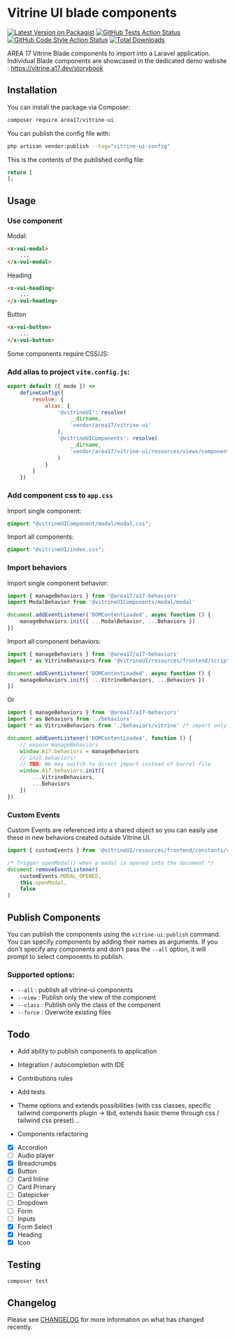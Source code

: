 # Vitrine UI blade components

[![Latest Version on Packagist](https://img.shields.io/packagist/v/area17/vitrine-ui.svg?style=flat-square)](https://packagist.org/packages/area17/vitrine-ui)
[![GitHub Tests Action Status](https://img.shields.io/github/actions/workflow/status/area17/vitrine-ui/run-tests.yml?branch=main&label=tests&style=flat-square)](https://github.com/area17/vitrine-ui/actions?query=workflow%3Arun-tests+branch%3Amain)
[![GitHub Code Style Action Status](https://img.shields.io/github/actions/workflow/status/area17/vitrine-ui/fix-php-code-style-issues.yml?branch=main&label=code%20style&style=flat-square)](https://github.com/area17/vitrine-ui/actions?query=workflow%3A"Fix+PHP+code+style+issues"+branch%3Amain)
[![Total Downloads](https://img.shields.io/packagist/dt/area17/vitrine-ui.svg?style=flat-square)](https://packagist.org/packages/area17/vitrine-ui)

AREA 17 Vitrine Blade components to import into a Laravel application. Individual Blade components are showcased in the dedicated demo website : https://vitrine.a17.dev/storybook

## Installation

You can install the package via Composer:

```bash
composer require area17/vitrine-ui
```

You can publish the config file with:

```bash
php artisan vendor:publish --tag="vitrine-ui-config"
```

This is the contents of the published config file:

```php
return [
];
```

## Usage

### Use component

Modal:

```html
<x-vui-modal>
    ...
</x-vui-modal>
```

Heading

```html
<x-vui-heading>
    ...
</x-vui-heading>
```

Button

```html
<x-vui-button>
    ...
</x-vui-button>
```

Some components require CSS/JS:

### Add alias to project `vite.config.js`:

```js
export default ({ mode }) =>
    defineConfig({
        resolve: {
            alias: {
                '@vitrineUI': resolve(
                    __dirname,
                    'vendor/area17/vitrine-ui'
                ),
                '@vitrineUIComponents': resolve(
                    __dirname,
                    'vendor/area17/vitrine-ui/resources/views/components/'
                )
            }
        }
    })
```

### Add component css to `app.css`

Import single component:

```css
@import "@vitrineUIComponent/modal/modal.css";
```

Import all components:

```css
@import "@vitrineUI/index.css";
```

### Import behaviors

Import single component behavior:

```js
import { manageBehaviors } from '@area17/a17-behaviors'
import ModalBehavior from '@vitrineUIComponents/modal/modal'

document.addEventListener('DOMContentLoaded', async function () {
    manageBehaviors.init({ ...ModalBehavior, ...Behaviors })
})
```

Import all component behaviors:

```js
import { manageBehaviors } from '@area17/a17-behaviors'
import * as VitrineBehaviors from '@vitrineUI/resources/frontend/scripts/behaviors'

document.addEventListener('DOMContentLoaded', async function () {
    manageBehaviors.init({ ...VitrineBehaviors, ...Behaviors })
})
```

Or

```js
import { manageBehaviors } from '@area17/a17-behaviors'
import * as Behaviors from './behaviors'
import * as VitrineBehaviors from './behaviors/vitrine' /* import only the needed behaviors from VitrineUI */

document.addEventListener('DOMContentLoaded', function () {
    // expose manageBehaviors
    window.A17.behaviors = manageBehaviors
    // init behaviors!
    // TBD: We may switch to direct import instead of barrel file
    window.A17.behaviors.init({
        ...VitrineBehaviors,
        ...Behaviors
    })
})
```


### Custom Events

Custom Events are referenced into a shared object so you can easily use these in new behaviors created outside Vitrine UI.

```js
import { customEvents } from '@vitrineUI/resources/frontend/constants/customEvents'

/* Trigger openModal() when a modal is opened into the document */
document.removeEventListener(
    customEvents.MODAL_OPENED,
    this.openModal,
    false
)
```

## Publish Components

You can publish the components using the `vitrine-ui:publish` command. You can specify components by adding their names as arguments. If you don't specify any components and don't pass the `--all` option, it will prompt to select components to publish.

### Supported options:

- `--all` : publish all vitrine-ui components
- `--view` : Publish only the view of the component
- `--class` : Publish only the class of the component
- `--force` : Overwrite existing files

## Todo

- Add ability to publish components to application
- Integration / autocompletion with IDE
- Contributions rules
- Add tests
- Theme options and extends possibilities (with css classes, specific tailwind components plugin -> tbd, extends basic theme through css / tailwind css preset)... 

- Components refactoring
- [x] Accordion
- [ ] Audio player
- [x] Breadcrumbs
- [x] Button
- [ ] Card Inline
- [ ] Card Primary
- [ ] Datepicker
- [ ] Dropdown
- [ ] Form
- [ ] Inputs
- [x] Form Select
- [x] Heading
- [x] Icon

## Testing

```bash
composer test
```

## Changelog

Please see [CHANGELOG](CHANGELOG.md) for more information on what has changed recently.
